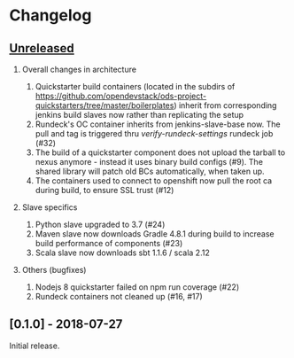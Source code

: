# Changelog

## [Unreleased]

1. Overall changes in architecture
   1. Quickstarter build containers (located in the subdirs of https://github.com/opendevstack/ods-project-quickstarters/tree/master/boilerplates) inherit from corresponding jenkins build slaves now rather than replicating the setup
   1. Rundeck's OC container inherits from jenkins-slave-base now. The pull and tag is triggered thru *verify-rundeck-settings* rundeck job (#32)
   1. The build of a quickstarter component does not upload the tarball to nexus anymore - instead it uses binary build configs (#9). The shared library will patch old BCs automatically, when taken up.
   1. The containers used to connect to openshift now pull the root ca during build, to ensure SSL trust (#12)
   
1. Slave specifics
   1. Python slave upgraded to 3.7 (#24)
   1. Maven slave now downloads Gradle 4.8.1 during build to increase build performance of components (#23)
   1. Scala slave now downloads sbt 1.1.6 / scala 2.12 

1. Others (bugfixes)
   1. Nodejs 8 quickstarter failed on npm run coverage (#22)
   1. Rundeck containers not cleaned up (#16, #17)

## [0.1.0] - 2018-07-27

Initial release.

[Unreleased]: https://github.com/opendevstack/ods-project-quickstarters/compare/0.1.0...HEAD




